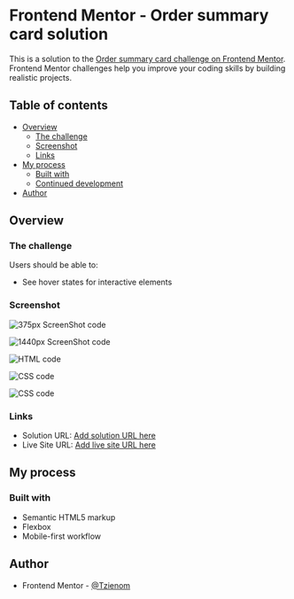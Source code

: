 # Frontend Mentor - Order summary card solution

This is a solution to the [Order summary card challenge on Frontend Mentor](https://www.frontendmentor.io/challenges/order-summary-component-QlPmajDUj). Frontend Mentor challenges help you improve your coding skills by building realistic projects. 


## Table of contents

- [Overview](#overview)
  - [The challenge](#the-challenge)
  - [Screenshot](#screenshot)
  - [Links](#links)
- [My process](#my-process)
  - [Built with](#built-with)
  - [Continued development](#continued-development)
- [Author](#author)



## Overview

### The challenge

Users should be able to:

- See hover states for interactive elements


### Screenshot

![375px ScreenShot code](./screenshot/375px.png)

![1440px ScreenShot code](./screenshot/1440px.png)

![HTML code](./screenshot/html.png)

![CSS code](./screenshot/css.png)

![CSS code](./screenshot/css2.png)



### Links

- Solution URL: [Add solution URL here](https://your-solution-url.com)
- Live Site URL: [Add live site URL here](https://your-live-site-url.com)



## My process

### Built with

- Semantic HTML5 markup
- Flexbox
- Mobile-first workflow



## Author

- Frontend Mentor - [@Tzienom](https://www.frontendmentor.io/profile/Tzienom)